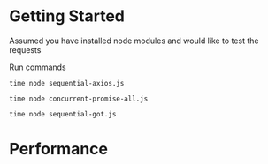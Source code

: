 # Getting Started

Assumed you have installed node modules and would like to test the requests

Run commands
```
time node sequential-axios.js
```

```
time node concurrent-promise-all.js
```

```
time node sequential-got.js
```


# Performance

